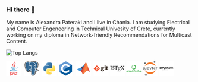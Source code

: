 ### Hi there 👋

<!--
**AlexPateraki/AlexPateraki** is a ✨ _special_ ✨ repository because its `README.md` (this file) appears on your GitHub profile.
-->
My name is Alexandra Pateraki and I live in Chania. I am studying Electrical and Computer Engeneering in Technical Univesity of Crete, currently working on my diploma in Network-friendly Recommendations for Multicast Content.

![Top Langs](https://github-readme-stats.vercel.app/api/top-langs/?username=AlexPateraki&layout=compact) 

<div>
  <img src="https://github.com/devicons/devicon/blob/master/icons/java/java-original-wordmark.svg" title="Java" alt="Java" width="40" height="40"/>&nbsp;
  <img src="https://github.com/devicons/devicon/blob/master/icons/postgresql/postgresql-original.svg" title="postgresql"  alt="postgresql" width="40" height="40"/>&nbsp;
  <img src="https://github.com/devicons/devicon/blob/master/icons/python/python-original.svg" title="python" **alt="python" width="40" height="40"/>
  <img src="https://github.com/devicons/devicon/blob/master/icons/c/c-original.svg" title="c" alt="c" width="40" height="40"/>&nbsp;
  <img src="https://github.com/devicons/devicon/blob/master/icons/matlab/matlab-original.svg" title="matlab" alt="matlab" width="40" height="40"/>&nbsp;
  <img src="https://github.com/devicons/devicon/blob/master/icons/git/git-original-wordmark.svg" title="Git" **alt="Git" width="40" height="40"/>
  <img src="https://github.com/devicons/devicon/blob/master/icons/latex/latex-original.svg" title="LATEX" **alt="LATEX" width="40" height="40"/>
  <img src="https://github.com/devicons/devicon/blob/master/icons/anaconda/anaconda-original-wordmark.svg" title="anaconda" **alt="anaconda" width="40" height="40"/>
  <img src="https://github.com/devicons/devicon/blob/master/icons/jupyter/jupyter-original-wordmark.svg" title="JUPYTER" **alt="JUPYTER" width="40" height="40"/>
  <img src="https://github.com/devicons/devicon/blob/master/icons/pycharm/pycharm-original-wordmark.svg" title="PYCHARM" **alt="PYCHARM" width="40" height="40"/>


</div>
